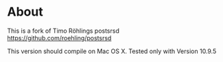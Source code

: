 About
=====
This is a fork of Timo Röhlings postsrsd
https://github.com/roehling/postsrsd

This version should compile on Mac OS X.
Tested only with Version 10.9.5

